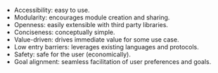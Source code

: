 * Accessibility: easy to use.
* Modularity: encourages module creation and sharing.
* Openness: easily extensible with third party libraries.
* Conciseness: conceptually simple.
* Value-driven: drives immediate value for some use case.
* Low entry barriers: leverages existing languages and protocols.
* Safety: safe for the user (economically).
* Goal alignment: seamless facilitation of user preferences and goals.

<br />